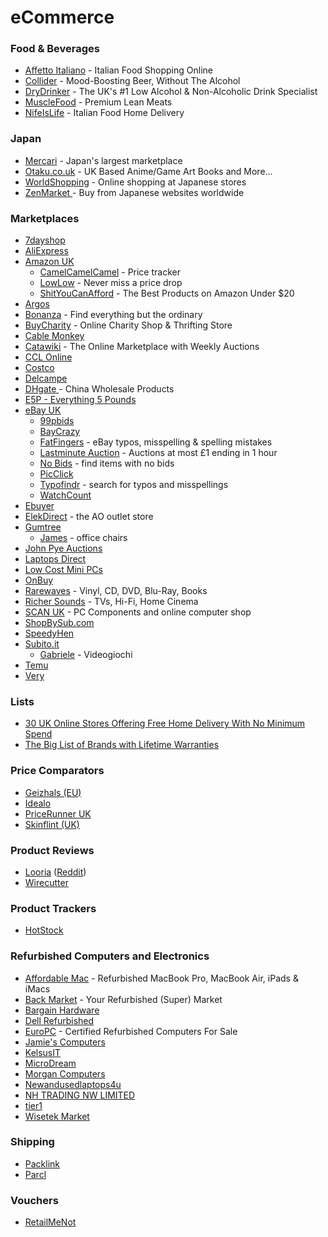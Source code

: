 # eCommerce

### Food & Beverages

* [Affetto Italiano](https://www.affettoitaliano.co.uk/) - Italian Food Shopping Online
* [Collider](https://www.drinkcollider.com/) - Mood-Boosting Beer, Without The Alcohol
* [DryDrinker](https://drydrinker.com/) - The UK's #1 Low Alcohol & Non-Alcoholic Drink Specialist
* [MuscleFood](https://www.musclefood.com/) - Premium Lean Meats
* [NifeIsLife](https://www.nifeislife.com/) - Italian Food Home Delivery

### Japan

* [Mercari](https://jp.mercari.com/en) - Japan's largest marketplace
* [Otaku.co.uk](https://www.otaku.co.uk/) - UK Based Anime/Game Art Books and More...
* [WorldShopping](https://www.worldshopping.global/) - Online shopping at Japanese stores
* [ZenMarket ](https://zenmarket.jp/en/)- Buy from Japanese websites worldwide

### Marketplaces

* [7dayshop](https://www.7dayshop.com/)
* [AliExpress](https://www.aliexpress.com/)
* [Amazon UK](https://smile.amazon.co.uk/)
  * [CamelCamelCamel](https://uk.camelcamelcamel.com/) - Price tracker
  * [LowLow](https://lowlow.bot/) - Never miss a price drop
  * [ShitYouCanAfford](https://shityoucanafford.com/) - The Best Products on Amazon Under $20
* [Argos](https://www.argos.co.uk/)
* [Bonanza](https://www.bonanza.com/) - Find everything but the ordinary
* [BuyCharity](https://buycharity.com/) - Online Charity Shop & Thrifting Store
* [Cable Monkey](https://www.cablemonkey.co.uk/)
* [Catawiki](https://www.catawiki.com/) - The Online Marketplace with Weekly Auctions
* [CCL Online](https://www.cclonline.com/)
* [Costco](https://www.costco.co.uk/)
* [Delcampe](https://www.delcampe.net/it/collezionismo/)
* [DHgate ](https://www.dhgate.com/)- China Wholesale Products
* [E5P - Everything 5 Pounds](https://www.everything5pounds.com/en/)
* [eBay UK](https://www.ebay.co.uk/)
  * [99pbids](https://99pbids.co.uk/)
  * [BayCrazy](https://www.baycrazy.com/)
  * [FatFingers](http://www.fatfingers.com/) - eBay typos, misspelling & spelling mistakes
  * [Lastminute Auction](https://www.lastminute-auction.com/uk/) - Auctions at most £1 ending in 1 hour
  * [No Bids](https://nobids.net/) - find items with no bids
  * [PicClick](https://picclick.co.uk/)
  * [Typofindr](https://typofindr.com/) - search for typos and misspellings
  * [WatchCount](http://www.watchcount.com/)
* [Ebuyer](https://www.ebuyer.com/)
* [ElekDirect](https://www.elekdirect.co.uk/) - the AO outlet store
* [Gumtree](https://www.gumtree.com/)
  * [James](https://www.gumtree.com/profile/accounts/64150f5924beac33bc8d87ac3291da28) - office chairs
* [John Pye Auctions](https://www.johnpye.co.uk/)
* [Laptops Direct](https://www.laptopsdirect.co.uk/)
* [Low Cost Mini PCs](https://lowcostminipcs.com/uk/)
* [OnBuy](https://www.onbuy.com/gb/)
* [Rarewaves](https://www.rarewaves.com/) - Vinyl, CD, DVD, Blu-Ray, Books
* [Richer Sounds](https://www.richersounds.com/) - TVs, Hi-Fi, Home Cinema
* [SCAN UK](https://www.scan.co.uk/) - PC Components and online computer shop
* [ShopBySub.com](https://www.shopbysub.com/)
* [SpeedyHen](https://www.speedyhen.com/)
* [Subito.it](https://www.subito.it/)
  * [Gabriele](https://www.subito.it/utente/788438) - Videogiochi
* [Temu](https://www.temu.com)
* [Very](https://www.very.co.uk/)

### Lists

* [30 UK Online Stores Offering Free Home Delivery With No Minimum Spend](https://www.latestdeals.co.uk/chat/which-online-shopping-stores-offer-free-delivery-free-shipping-on-all-orders)
* [The Big List of Brands with Lifetime Warranties](https://www.themanual.com/culture/brands-with-lifetime-warranties/)

### Price Comparators

* [Geizhals (EU)](https://geizhals.eu/)
* [Idealo](https://www.idealo.co.uk/)
* [PriceRunner UK](https://www.pricerunner.com/)
* [Skinflint (UK)](https://skinflint.co.uk/)

### Product Reviews

* [Looria](https://looria.com/) ([Reddit](https://looria.com/reddit/overview))
* [Wirecutter](https://www.nytimes.com/wirecutter/)

### Product Trackers

* [HotStock](https://www.hotstock.io/uk)

### Refurbished Computers and Electronics

* [Affordable Mac](https://www.affordablemac.co.uk/) - Refurbished MacBook Pro, MacBook Air, iPads & iMacs
* [Back Market](https://www.backmarket.co.uk/) - Your Refurbished (Super) Market
* [Bargain Hardware](https://www.bargainhardware.co.uk/)
* [Dell Refurbished](https://www.dellrefurbished.co.uk/)
* [EuroPC](https://www.europc.co.uk/) - Certified Refurbished Computers For Sale
* [Jamie's Computers](https://www.ebay.co.uk/str/jamiescomputers)
* [KelsusIT](https://www.ebay.co.uk/str/kelsusit)
* [MicroDream](https://microdream.co.uk/)
* [Morgan Computers](https://www.morgancomputers.co.uk/)
* [Newandusedlaptops4u](https://www.ebay.co.uk/str/thebestlaptopdealsaround)
* [NH TRADING NW LIMITED](https://www.amazon.co.uk/s?i=merchant-items\&me=A32X5Q5ZY3I4WR)
* [tier1](https://tier1online.com/)
* [Wisetek Market](https://www.wisetekmarket.com/)

### Shipping

* [Packlink](https://www.packlink.com/en-GB/)
* [Parcl](https://www.parcl.com/)

### Vouchers

* [RetailMeNot](https://www.retailmenot.com/)

